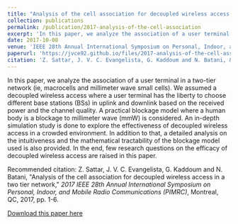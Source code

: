 ```yaml
---
title: "Analysis of the cell association for decoupled wireless access in a two tier network"
collection: publications
permalink: /publication/2017-analysis-of-the-cell-association
excerpt: 'In this paper, we analyze the association of a user terminal in a two-tier network (ie, macrocells and millimeter wave small cells). We assumed a decoupled wireless access where a user terminal has the liberty to choose different base stations (BSs) in uplink and downlink based on the received power and the channel quality. A practical blockage model where a human body is a blockage to millimeter wave (mmW) is considered. An in-depth simulation study is done to explore the effectiveness of decoupled wireless access in a crowded environment. In addition to that, a detailed analysis on the intuitiveness and the mathematical tractability of the blockage model used is also provided. In the end, few research questions on the efficacy of decoupled wireless access are raised in this paper.'
date: 2017-10-08
venue: 'IEEE 28th Annual International Symposium on Personal, Indoor, and Mobile Radio Communications (PIMRC)'
paperurl: 'https://jvce92.github.io/files/2017-analysis-of-the-cell-association.pdf'
citation: 'Z. Sattar, J. V. C. Evangelista, G. Kaddoum and N. Batani, &quot;Analysis of the cell association for decoupled wireless access in a two tier network,&quot; <i>2017 IEEE 28th Annual International Symposium on Personal, Indoor, and Mobile Radio Communications (PIMRC)</i>, Montreal, QC, 2017, pp. 1-6.'
---
```


In this paper, we analyze the association of a user terminal in a two-tier network (ie, macrocells and millimeter wave small cells). We assumed a decoupled wireless access where a user terminal has the liberty to choose different base stations (BSs) in uplink and downlink based on the received power and the channel quality. A practical blockage model where a human body is a blockage to millimeter wave (mmW) is considered. An in-depth simulation study is done to explore the effectiveness of decoupled wireless access in a crowded environment. In addition to that, a detailed analysis on the intuitiveness and the mathematical tractability of the blockage model used is also provided. In the end, few research questions on the efficacy of decoupled wireless access are raised in this paper.

Recommended citation: Z. Sattar, J. V. C. Evangelista, G. Kaddoum and N. Batani, &quot;Analysis of the cell association for decoupled wireless access in a two tier network,&quot; <i>2017 IEEE 28th Annual International Symposium on Personal, Indoor, and Mobile Radio Communications (PIMRC)</i>, Montreal, QC, 2017, pp. 1-6.

[Download this paper here](https://jvce92.github.io/files/2017-analysis-of-the-cell-association.pdf)